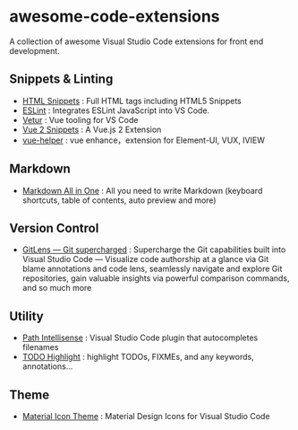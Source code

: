 # awesome-code-extensions
A collection of awesome Visual Studio Code extensions for front end development.

## Snippets & Linting
- [HTML Snippets](https://marketplace.visualstudio.com/items?itemName=abusaidm.html-snippets) : Full HTML tags including HTML5 Snippets
- [ESLint](https://marketplace.visualstudio.com/items?itemName=dbaeumer.vscode-eslint) : Integrates ESLint JavaScript into VS Code.
- [Vetur](https://marketplace.visualstudio.com/items?itemName=octref.vetur) : Vue tooling for VS Code
- [Vue 2 Snippets](https://marketplace.visualstudio.com/items?itemName=hollowtree.vue-snippets) : A Vue.js 2 Extension
- [vue-helper](https://marketplace.visualstudio.com/items?itemName=shenjiaolong.vue-helper) : vue enhance，extension for Element-UI, VUX, IVIEW

## Markdown
- [Markdown All in One](https://marketplace.visualstudio.com/items?itemName=yzhang.markdown-all-in-one) : All you need to write Markdown (keyboard shortcuts, table of contents, auto preview and more)

## Version Control
- [GitLens — Git supercharged](https://marketplace.visualstudio.com/items?itemName=eamodio.gitlens) : Supercharge the Git capabilities built into Visual Studio Code — Visualize code authorship at a glance via Git blame annotations and code lens, seamlessly navigate and explore Git repositories, gain valuable insights via powerful comparison commands, and so much more

## Utility
- [Path Intellisense](https://marketplace.visualstudio.com/items?itemName=christian-kohler.path-intellisense) : Visual Studio Code plugin that autocompletes filenames
- [TODO Highlight](https://marketplace.visualstudio.com/items?itemName=wayou.vscode-todo-highlight) : highlight TODOs, FIXMEs, and any keywords, annotations...

## Theme
- [Material Icon Theme](https://marketplace.visualstudio.com/items?itemName=PKief.material-icon-theme) : Material Design Icons for Visual Studio Code

